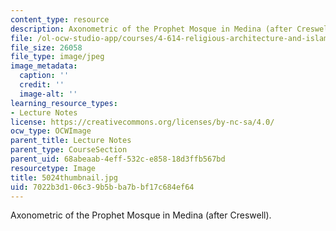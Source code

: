 ```yaml
---
content_type: resource
description: Axonometric of the Prophet Mosque in Medina (after Creswell).
file: /ol-ocw-studio-app/courses/4-614-religious-architecture-and-islamic-cultures-fall-2002/7022b3d106c39b5bba7bbf17c684ef64_5024thumbnail.jpg
file_size: 26058
file_type: image/jpeg
image_metadata:
  caption: ''
  credit: ''
  image-alt: ''
learning_resource_types:
- Lecture Notes
license: https://creativecommons.org/licenses/by-nc-sa/4.0/
ocw_type: OCWImage
parent_title: Lecture Notes
parent_type: CourseSection
parent_uid: 68abeaab-4eff-532c-e858-18d3ffb567bd
resourcetype: Image
title: 5024thumbnail.jpg
uid: 7022b3d1-06c3-9b5b-ba7b-bf17c684ef64
---
```

Axonometric of the Prophet Mosque in Medina (after Creswell).